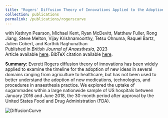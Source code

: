 ```yaml
---
title: "Rogers' Diffusion Theory of Innovations Applied to the Adoption of Sugammadex in a Nationwide Sample of Hospitals in the United States"
collection: publications
permalink: /publications/rogerscurve
---
```

with Kathryn Pearson, Michael Kent, Ryan McDevitt, Matthew Fuller, Rong Jiang, Steve Melton, Vijay Krishnamoorthy, Tetsu Ohnuma, Raquel Bartz, Julien Cobert, and Karthik Raghunathan<br>
Published in <em>British Journal of Anaesthesia</em>, 2023<br>
Article available [here](https://www.sciencedirect.com/science/article/pii/S0007091223003665).
BibTeX citation available [here](https://rileyleague.github.io/bibfiles/pearson2023rogers.md).<br>

**Summary:** Everett Rogers diffusion theory of innovations has been widely applied to examine the timeline for the adoption of new ideas in several domains ranging from agriculture to healthcare, but has not been used to better understand the adoption of new medications, technologies, and procedures in anaesthesia practice. We explored the uptake of sugammadex within a large nationwide sample of US hospitals between January 2016 and June 2018, the 30-month period after approval by the United States Food and Drug Administration (FDA).

![DiffusionCurve](https://rileyleague.github.io/images/diffusioncurve.png)
